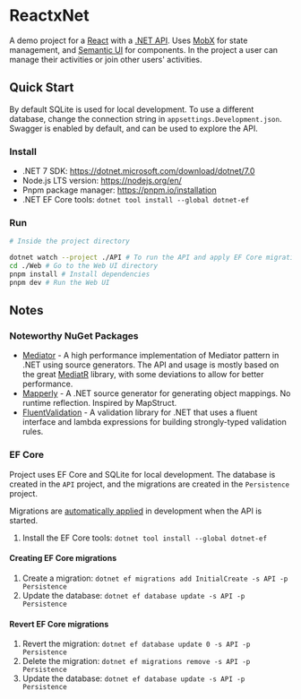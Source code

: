 # ReactxNet

A demo project for a [React](https://react.dev/) with a [.NET API](https://dotnet.microsoft.com/en-us/apps/aspnet/apis). Uses [MobX](https://mobx.js.org/) for state management, and [Semantic UI](https://react.semantic-ui.com/) for components.
In the project a user can manage their activities or join other users' activities.

## Quick Start

By default SQLite is used for local development. To use a different database, change the connection string in `appsettings.Development.json`.
Swagger is enabled by default, and can be used to explore the API.

### Install

- .NET 7 SDK: https://dotnet.microsoft.com/download/dotnet/7.0
- Node.js LTS version: https://nodejs.org/en/
- Pnpm package manager: https://pnpm.io/installation
- .NET EF Core tools: `dotnet tool install --global dotnet-ef`

### Run

```bash
# Inside the project directory

dotnet watch --project ./API # To run the API and apply EF Core migrations
cd ./Web # Go to the Web UI directory
pnpm install # Install dependencies
pnpm dev # Run the Web UI
```

## Notes

### Noteworthy NuGet Packages

- [Mediator](https://github.com/martinothamar/Mediator) - A high performance implementation of Mediator pattern in .NET
  using source generators. The API and usage is mostly based on the great [MediatR](https://github.com/jbogard/MediatR) library, with some deviations to allow
  for better performance.
- [Mapperly](https://github.com/riok/mapperly) - A .NET source generator for generating object mappings. No runtime
  reflection. Inspired by MapStruct.
- [FluentValidation](https://github.com/FluentValidation/FluentValidation) - A validation library for .NET that uses a fluent interface and lambda expressions for building strongly-typed validation rules.

### EF Core

Project uses EF Core and SQLite for local development. The database is created in the `API` project, and the migrations
are created in the `Persistence` project.

Migrations are [automatically applied](https://learn.microsoft.com/en-us/ef/core/managing-schemas/migrations/applying?tabs=vs#apply-migrations-at-runtime)
in development when the API is started.

1. Install the EF Core tools: `dotnet tool install --global dotnet-ef`

#### Creating EF Core migrations

1. Create a migration: `dotnet ef migrations add InitialCreate -s API -p Persistence`
2. Update the database: `dotnet ef database update -s API -p Persistence`

#### Revert EF Core migrations

1. Revert the migration: `dotnet ef database update 0 -s API -p Persistence`
2. Delete the migration: `dotnet ef migrations remove -s API -p Persistence`
3. Update the database: `dotnet ef database update -s API -p Persistence`

